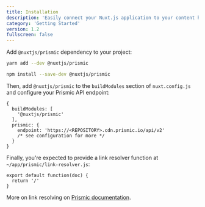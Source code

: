 ```yaml
---
title: Installation
description: 'Easily connect your Nuxt.js application to your content hosted on Prismic'
category: 'Getting Started'
version: 1.2
fullscreen: false
---
```


Add `@nuxtjs/prismic` dependency to your project:

<code-group>
  <code-block label="Yarn" active>

```bash
yarn add --dev @nuxtjs/prismic
```

  </code-block>
  <code-block label="NPM">

```bash
npm install --save-dev @nuxtjs/prismic
```

  </code-block>
</code-group>

Then, add `@nuxtjs/prismic` to the `buildModules` section of `nuxt.config.js` and configure your Prismic API endpoint:

```javascript[nuxt.config.js]
{
  buildModules: [
    '@nuxtjs/prismic'
  ],
  prismic: {
    endpoint: 'https://<REPOSITORY>.cdn.prismic.io/api/v2'
    /* see configuration for more */
  }
}
```

Finally, you're expected to provide a link resolver function at `~/app/prismic/link-resolver.js`:

```javascript[link-resolver.js]
export default function(doc) {
  return '/'
}
```

<alert type="info">

More on link resolving on [Prismic documentation](https://prismic.io/docs/vuejs/beyond-the-api/link-resolving).

</alert>
